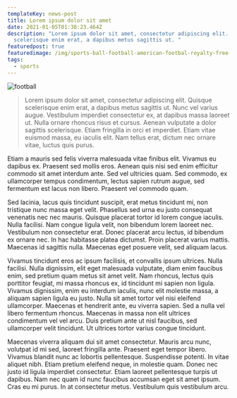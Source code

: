 ```yaml
---
templateKey: news-post
title: Lorem ipsum dolor sit amet
date: 2021-01-05T01:38:23.464Z
description: "Lorem ipsum dolor sit amet, consectetur adipiscing elit. Quisque
  scelerisque enim erat, a dapibus metus sagittis ut. "
featuredpost: true
featuredimage: /img/sports-ball-football-american-footbal-royalty-free-thumbnail.jpg
tags:
  - sports
---
```

![football](/img/sports-ball-football-american-footbal-royalty-free-thumbnail.jpg "Football")

> Lorem ipsum dolor sit amet, consectetur adipiscing elit. Quisque scelerisque enim erat, a dapibus metus sagittis ut. Nunc vel varius augue. Vestibulum imperdiet consectetur ex, at dapibus massa laoreet ut. Nulla ornare rhoncus risus et cursus. Aenean vulputate a dolor sagittis scelerisque. Etiam fringilla in orci et imperdiet. Etiam vitae euismod massa, eu iaculis elit. Nam tellus erat, dictum nec ornare vitae, luctus quis purus.

Etiam a mauris sed felis viverra malesuada vitae finibus elit. Vivamus eu dapibus ex. Praesent sed mollis eros. Aenean quis nisi sed enim efficitur commodo sit amet interdum ante. Sed vel ultricies quam. Sed commodo, ex ullamcorper tempus condimentum, lectus sapien rutrum augue, sed fermentum est lacus non libero. Praesent vel commodo quam.

Sed lacinia, lacus quis tincidunt suscipit, erat metus tincidunt mi, non tristique nunc massa eget velit. Phasellus sed urna eu justo consequat venenatis nec nec mauris. Quisque placerat tortor id lorem congue iaculis. Nulla facilisi. Nam congue ligula velit, non bibendum lorem laoreet nec. Vestibulum non consectetur erat. Donec placerat arcu lectus, id bibendum ex ornare nec. In hac habitasse platea dictumst. Proin placerat varius mattis. Maecenas id sagittis nulla. Maecenas eget posuere velit, sed aliquam lacus.

Vivamus tincidunt eros ac ipsum facilisis, et convallis ipsum ultrices. Nulla facilisi. Nulla dignissim, elit eget malesuada vulputate, diam enim faucibus enim, sed pretium quam metus sit amet velit. Nam rhoncus, lectus quis porttitor feugiat, mi massa rhoncus ex, id tincidunt mi sapien non ligula. Vivamus dignissim, enim eu interdum iaculis, nunc elit molestie massa, a aliquam sapien ligula eu justo. Nulla sit amet tortor vel nisi eleifend ullamcorper. Maecenas et hendrerit ante, eu viverra sapien. Sed a nulla vel libero fermentum rhoncus. Maecenas in massa non elit ultrices condimentum vel vel arcu. Duis pretium ante ut nisl faucibus, sed ullamcorper velit tincidunt. Ut ultrices tortor varius congue tincidunt.

Maecenas viverra aliquam dui sit amet consectetur. Mauris arcu nunc, volutpat id mi sed, laoreet fringilla ante. Praesent eget tempor libero. Vivamus blandit nunc ac lobortis pellentesque. Suspendisse potenti. In vitae aliquet nibh. Etiam pretium eleifend neque, in molestie quam. Donec nec justo id ligula imperdiet consectetur. Etiam laoreet pellentesque turpis ut dapibus. Nam nec quam id nunc faucibus accumsan eget sit amet ipsum. Cras eu mi purus. In at consectetur metus. Vestibulum quis vestibulum arcu.